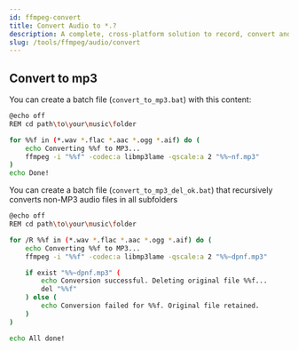 ```yaml
---
id: ffmpeg-convert
title: Convert Audio to *.?
description: A complete, cross-platform solution to record, convert and stream audio and video.
slug: /tools/ffmpeg/audio/convert
---
```


## Convert to mp3

You can create a batch file (`convert_to_mp3.bat`) with this content:

```bash
@echo off
REM cd path\to\your\music\folder

for %%f in (*.wav *.flac *.aac *.ogg *.aif) do (
    echo Converting %%f to MP3...
    ffmpeg -i "%%f" -codec:a libmp3lame -qscale:a 2 "%%~nf.mp3"
)
echo Done!

```

You can create a batch file (`convert_to_mp3_del_ok.bat`) that
recursively converts non-MP3 audio files in all subfolders

```bash
@echo off
REM cd path\to\your\music\folder

for /R %%f in (*.wav *.flac *.aac *.ogg *.aif) do (
    echo Converting %%f to MP3...
    ffmpeg -i "%%f" -codec:a libmp3lame -qscale:a 2 "%%~dpnf.mp3"

    if exist "%%~dpnf.mp3" (
        echo Conversion successful. Deleting original file %%f...
        del "%%f"
    ) else (
        echo Conversion failed for %%f. Original file retained.
    )
)

echo All done!

```
